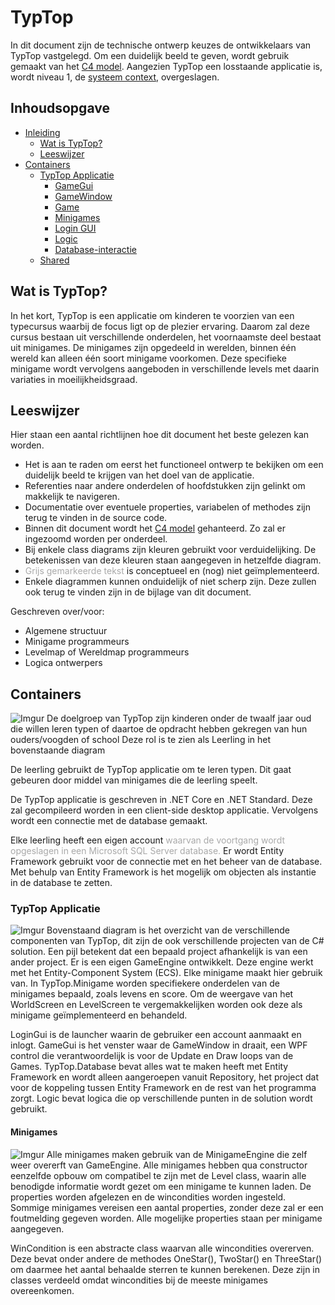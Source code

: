 # TypTop
In dit document zijn de technische ontwerp keuzes de ontwikkelaars van TypTop vastgelegd. Om een duidelijk beeld te geven, wordt gebruik gemaakt van het [C4 model](https://c4model.com/). Aangezien TypTop een losstaande applicatie is, wordt niveau 1, de [systeem context](https://c4model.com/#SystemContextDiagram), overgeslagen.

## Inhoudsopgave
- [Inleiding](#TypTop)
   - [Wat is TypTop?](#Wat-is-TypTop)
   - [Leeswijzer](#Leeswijzer)
- [Containers](#Containers)
   - [TypTop Applicatie](#TypTop-Applicatie)
      - [GameGui](#GameGui)
      - [GameWindow](#GameWindow)
      - [Game](#GameEngine)
      - [Minigames](#Minigames)
      - [Login GUI](#GUI)
      - [Logic](#Logic)
      - [Database-interactie](#Database)
   - [Shared](#Shared)

## Wat is TypTop?
In het kort, TypTop is een applicatie om kinderen te voorzien van een typecursus waarbij de focus ligt op de plezier ervaring. Daarom zal deze cursus bestaan uit verschillende onderdelen, het voornaamste deel bestaat uit minigames. De minigames zijn opgedeeld in werelden, binnen één wereld kan alleen één soort minigame voorkomen. Deze specifieke minigame wordt vervolgens aangeboden in verschillende levels met daarin variaties in moeilijkheidsgraad.

## Leeswijzer
Hier staan een aantal richtlijnen hoe dit document het beste gelezen kan worden.
- Het is aan te raden om eerst het functioneel ontwerp te bekijken om een duidelijk beeld te krijgen van het doel van de applicatie.
- Referenties naar andere onderdelen of hoofdstukken zijn gelinkt om makkelijk te navigeren.
- Documentatie over eventuele properties, variabelen of methodes zijn terug te vinden in de source code.
- Binnen dit document wordt het [C4 model](https://c4model.com/) gehanteerd. Zo zal er ingezoomd worden per onderdeel.
- Bij enkele class diagrams zijn kleuren gebruikt voor verduidelijking. De betekenissen van deze kleuren staan aangegeven in hetzelfde diagram.
- <span style="color:darkgray"> Grijs gemarkeerde tekst </span> is conceptueel en (nog) niet geïmplementeerd.
- Enkele diagrammen kunnen onduidelijk of niet scherp zijn. Deze zullen ook terug te vinden zijn in de bijlage van dit document.

Geschreven over/voor:
- Algemene structuur
- Minigame programmeurs
- Levelmap of Wereldmap programmeurs
- Logica ontwerpers

## Containers
![Imgur](https://i.imgur.com/J1Zg8Ah.png)
De doelgroep van TypTop zijn kinderen onder de twaalf jaar oud die willen leren typen of daartoe de opdracht hebben gekregen van hun ouders/voogden of school Deze rol is te zien als Leerling in het bovenstaande diagram

De leerling gebruikt de TypTop applicatie om te leren typen. Dit gaat gebeuren door middel van minigames die de leerling speelt.

De TypTop applicatie is geschreven in .NET Core en .NET Standard. Deze zal gecompileerd worden in een client-side desktop applicatie. Vervolgens wordt een connectie met de database gemaakt.

Elke leerling heeft een eigen account <span style="color:darkgray"> waarvan de voortgang wordt opgeslagen in een Microsoft SQL Server database. </span> Er wordt Entity Framework gebruikt voor de connectie met en het beheer van de database. Met behulp van Entity Framework is het mogelijk om objecten als instantie in de database te zetten.

### TypTop Applicatie
![Imgur](https://i.imgur.com/5T9Xsbu.png)
Bovenstaand diagram is het overzicht van de verschillende componenten van TypTop, dit zijn de ook verschillende projecten van de C# solution. Een pijl betekent dat een bepaald project afhankelijk is van een ander project. Er is een eigen GameEngine ontwikkelt. Deze engine werkt met het Entity-Component System (ECS). Elke minigame maakt hier gebruik van. In TypTop.Minigame worden specifiekere onderdelen van de minigames bepaald, zoals levens en score. Om de weergave van het WorldScreen en LevelScreen te vergemakkelijken worden ook deze als minigame geïmplementeerd en behandeld. 

LoginGui is de launcher waarin de gebruiker een account aanmaakt en inlogt. GameGui is het venster waar de GameWindow in draait, een WPF control die verantwoordelijk is voor de Update en Draw loops van de Games. TypTop.Database bevat alles wat te maken heeft met Entity Framework en wordt alleen aangeroepen vanuit Repository, het project dat voor de koppeling tussen Entity Framework en de rest van het programma zorgt. Logic bevat logica die op verschillende punten in de solution wordt gebruikt.

#### Minigames

![Imgur](https://i.imgur.com/VgW58fn.png)
Alle minigames maken gebruik van de MinigameEngine die zelf weer overerft van GameEngine. Alle minigames hebben qua constructor eenzelfde opbouw om compatibel te zijn met de Level class, waarin alle benodigde informatie wordt gezet om een minigame te kunnen laden. De properties worden afgelezen en de wincondities worden ingesteld. Sommige minigames vereisen een aantal properties, zonder deze zal er een foutmelding gegeven worden. Alle mogelijke properties staan per minigame aangegeven.

WinCondition is een abstracte class waarvan alle wincondities overerven. Deze bevat onder andere de methodes OneStar(), TwoStar() en ThreeStar() om daarmee het aantal behaalde sterren te kunnen berekenen. Deze zijn in classes verdeeld omdat wincondities bij de meeste minigames overeenkomen.